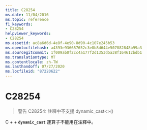 ```yaml
---
title: C28254
ms.date: 11/04/2016
ms.topic: reference
f1_keywords:
- C28254
helpviewer_keywords:
- C28254
ms.assetid: ac8a6d6d-4e8f-4e90-8d90-4c107e245b53
ms.openlocfilehash: a4393e936657652c3e8b8d644e507882848b99a3
ms.sourcegitcommit: 1f009ab0f2cc4a177f2d1353d5a38f164612bdb1
ms.translationtype: MT
ms.contentlocale: zh-TW
ms.lasthandoff: 07/27/2020
ms.locfileid: "87220622"
---
```

# <a name="c28254"></a>C28254

> 警告 C28254: 註釋中不支援 dynamic_cast<>()

C + + **`dynamic_cast`** 運算子不能用在注釋中。
